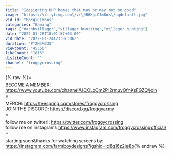 ```yaml
---
title: "🔴designing HHP homes that may or may not be good"
image: "https:\/\/i.ytimg.com\/vi\/B6KgiCIm6os\/hqdefault.jpg"
vid_id: "B6KgiCIm6os"
categories: "Gaming"
tags: ["#acnhvillager","villager huniting","villager hunting"]
date: "2022-01-26T18:01:57+03:00"
vid_date: "2022-01-24T23:06:06Z"
duration: "PT2H3M33S"
viewcount: "45366"
likeCount: "1813"
dislikeCount: ""
channel: "froggycrossing"
---
```

{% raw %}⭐<br />BECOME A MEMBER: <a rel="nofollow" target="blank" href="https://www.youtube.com/channel/UCOLxOm2Pi2rmuvQfnKsFGZQ/join">https://www.youtube.com/channel/UCOLxOm2Pi2rmuvQfnKsFGZQ/join</a><br />⭐<br />MERCH: <a rel="nofollow" target="blank" href="https://teespring.com/stores/froggycrossing">https://teespring.com/stores/froggycrossing</a><br />JOIN THE DISCORD: <a rel="nofollow" target="blank" href="https://discord.gg/froggyarmy">https://discord.gg/froggyarmy</a><br />⭐<br />follow me on twitter!: <a rel="nofollow" target="blank" href="https://twitter.com/froggycrossing">https://twitter.com/froggycrossing</a> <br />follow me on instagram!: <a rel="nofollow" target="blank" href="https://www.instagram.com/froggycrossingofficial/">https://www.instagram.com/froggycrossingofficial/</a><br />⭐<br />starting soon&amp;thanks for watching screens by: <a rel="nofollow" target="blank" href="https://instagram.com/farmboydesigns?igshid=ld8q16z2je8o">https://instagram.com/farmboydesigns?igshid=ld8q16z2je8o</a>{% endraw %}
